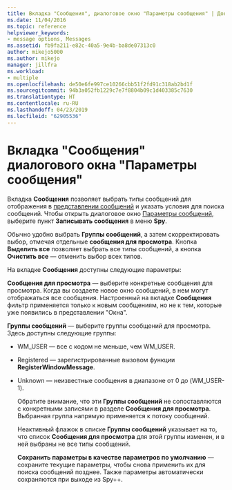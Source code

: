 ```yaml
---
title: Вкладка "Сообщения", диалоговое окно "Параметры сообщения" | Документация Майкрософт
ms.date: 11/04/2016
ms.topic: reference
helpviewer_keywords:
- message options, Messages
ms.assetid: fb9fa211-e82c-40a5-9e4b-ba8de07313c0
author: mikejo5000
ms.author: mikejo
manager: jillfra
ms.workload:
- multiple
ms.openlocfilehash: de50e6fe997ce10266cbb51f2fd91c318ab2bd1f
ms.sourcegitcommit: 94b3a052fb1229c7e7f8804b09c1d403385c7630
ms.translationtype: HT
ms.contentlocale: ru-RU
ms.lasthandoff: 04/23/2019
ms.locfileid: "62905536"
---
```

# <a name="messages-tab-message-options-dialog-box"></a>Вкладка "Сообщения" диалогового окна "Параметры сообщения"
Вкладка **Сообщения** позволяет выбрать типы сообщений для отображения в [представлении сообщений](../debugger/messages-view.md) и указать условия для поиска сообщений. Чтобы открыть диалоговое окно [Параметры сообщений](../debugger/message-options-dialog-box.md), выберите пункт **Записывать сообщения** в меню **Spy**.

 Обычно удобно выбрать **Группы сообщений**, а затем скорректировать выбор, отмечая отдельные **сообщения для просмотра**. Кнопка **Выделить все** позволяет выбрать все типы сообщений, а кнопка **Очистить все** — отменить выбор всех типов.

 На вкладке **Сообщения** доступны следующие параметры:

 **Сообщения для просмотра** — выберите конкретные сообщения для просмотра. Когда вы создаете новое окно сообщений, в нем могут отображаться все сообщения. Настроенный на вкладке **Сообщения** фильтр применяется только к новым сообщениям, но не к тем, которые уже появились в представлении "Окна".

 **Группы сообщений** — выберите группы сообщений для просмотра. Здесь доступны следующие группы:

- WM_USER — все с кодом не меньше, чем WM_USER.

- Registered — зарегистрированные вызовом функции **RegisterWindowMessage**.

- Unknown — неизвестные сообщения в диапазоне от 0 до (WM_USER-1).

  Обратите внимание, что эти **Группы сообщений** не сопоставляются с конкретными записями в разделе **Сообщения для просмотра**. Выбранная группа напрямую применяется к потоку сообщений.

  Неактивный флажок в списке **Группы сообщений** указывает на то, что список **Сообщения для просмотра** для этой группы изменен, и в ней выбраны не все типы сообщений.

  **Сохранить параметры в качестве параметров по умолчанию** — сохраните текущие параметры, чтобы снова применить их для поиска сообщений позднее. Также параметры автоматически сохраняются при выходе из Spy++.